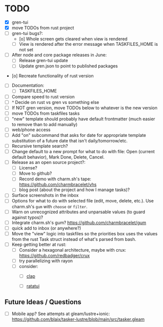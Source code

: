 # TODO

* [X] gren-tui
* [X] move TODOs from rust project
* [ ] gren-tui bugs?:
    * [o] Whole screen gets cleared when view is rendered
    * [ ] View is rendered after the error message when TASKFILES_HOME is not set
* [ ] After node and core package releases in June:
  * [ ] Release gren-tui update
  * [ ] Update gren.json to point to published packages
* [o] Recreate functionality of rust version
* [ ] Documentation:
  * [ ] TASKFILES_HOME
* [ ] Compare speed to rust version
* [ ] ^ Decide on rust vs gren vs something else
* [ ] If NOT gren version, move TODOs below to whatever is the new version
* [ ] move TODOs from taskfiles tasks
* [ ] "new" template should probably have default frontmatter (much easier to remove than to add manually)
* [ ] web/phone access
* [ ] Add "on" subcommand that asks for date for appropriate template substitution of a future date that isn't daily/tomorrow/etc.
* [ ] Recursive template search?
* [ ] Change default to a new prompt for what to do with file:
      Open (current default behavior), Mark Done, Delete, Cancel.
* [ ] Release as an open source project?:
  * [ ] License?
  * [ ] Move to github?
  * [ ] Record demo with charm.sh's tape: https://github.com/charmbracelet/vhs
  * [ ] blog post (about the project and how I manage tasks)?
* [ ] Surface screenshots in the inbox
* [ ] Options for what to do with selected file (edit, move, delete, etc.). Use charm.sh's `gum` with `choose` or `filter`.
* [ ] Warn on unrecognized attributes and unparsable values (to guard against typos)?
* [ ] Integrate charm.sh's gum? https://github.com/charmbracelet/gum
* [ ]   quick add to inbox (or anywhere?)
* [ ] Move the "view" logic into taskfiles so the priorities box uses the values from the rust Task struct instead of what's parsed from bash.
* [ ] Keep getting better at rust:
  * [ ] Consider a hexagonal architecture, maybe with crux: https://github.com/redbadger/crux
  * [ ] try parallelizing with rayon
  * [ ] consider:
    * [ ] [clap](https://github.com/clap-rs/clap)
    * [ ] [ratatui](https://github.com/ratatui-org/ratatui)


## Future Ideas / Questions

* [ ] Mobile app? See attempts at gleam/lustre+ionic: https://github.com/blaix/tasker-lustre/blob/main/src/tasker.gleam
